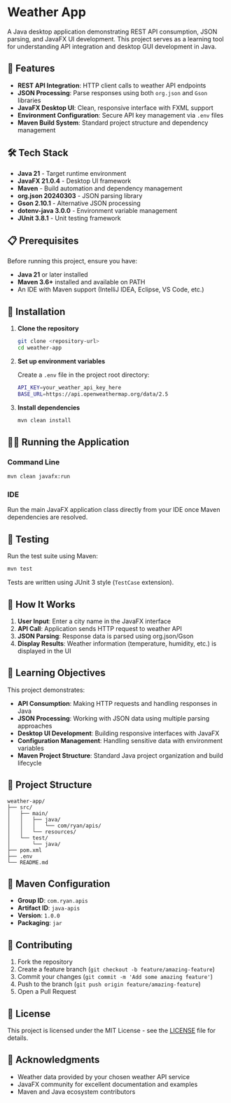 # Weather App

A Java desktop application demonstrating REST API consumption, JSON parsing, and JavaFX UI development. This project serves as a learning tool for understanding API integration and desktop GUI development in Java.

## 🌟 Features

- **REST API Integration**: HTTP client calls to weather API endpoints
- **JSON Processing**: Parse responses using both `org.json` and `Gson` libraries
- **JavaFX Desktop UI**: Clean, responsive interface with FXML support
- **Environment Configuration**: Secure API key management via `.env` files
- **Maven Build System**: Standard project structure and dependency management

## 🛠️ Tech Stack

- **Java 21** - Target runtime environment
- **JavaFX 21.0.4** - Desktop UI framework
- **Maven** - Build automation and dependency management
- **org.json 20240303** - JSON parsing library
- **Gson 2.10.1** - Alternative JSON processing
- **dotenv-java 3.0.0** - Environment variable management
- **JUnit 3.8.1** - Unit testing framework

## 📋 Prerequisites

Before running this project, ensure you have:

- **Java 21** or later installed
- **Maven 3.6+** installed and available on PATH
- An IDE with Maven support (IntelliJ IDEA, Eclipse, VS Code, etc.)

## 🚀 Installation

1. **Clone the repository**
   ```bash
   git clone <repository-url>
   cd weather-app
   ```

2. **Set up environment variables**
   
   Create a `.env` file in the project root directory:
   ```bash
   API_KEY=your_weather_api_key_here
   BASE_URL=https://api.openweathermap.org/data/2.5
   ```

3. **Install dependencies**
   ```bash
   mvn clean install
   ```

## 🏃‍♂️ Running the Application

### Command Line
```bash
mvn clean javafx:run
```

### IDE
Run the main JavaFX application class directly from your IDE once Maven dependencies are resolved.

## 🧪 Testing

Run the test suite using Maven:
```bash
mvn test
```

Tests are written using JUnit 3 style (`TestCase` extension).

## 📖 How It Works

1. **User Input**: Enter a city name in the JavaFX interface
2. **API Call**: Application sends HTTP request to weather API
3. **JSON Parsing**: Response data is parsed using org.json/Gson
4. **Display Results**: Weather information (temperature, humidity, etc.) is displayed in the UI

## 🎯 Learning Objectives

This project demonstrates:

- **API Consumption**: Making HTTP requests and handling responses in Java
- **JSON Processing**: Working with JSON data using multiple parsing approaches
- **Desktop UI Development**: Building responsive interfaces with JavaFX
- **Configuration Management**: Handling sensitive data with environment variables
- **Maven Project Structure**: Standard Java project organization and build lifecycle

## 📁 Project Structure

```
weather-app/
├── src/
│   ├── main/
│   │   ├── java/
│   │   │   └── com/ryan/apis/
│   │   └── resources/
│   └── test/
│       └── java/
├── pom.xml
├── .env
└── README.md
```

## 🔧 Maven Configuration

- **Group ID**: `com.ryan.apis`
- **Artifact ID**: `java-apis`
- **Version**: `1.0.0`
- **Packaging**: `jar`

## 🤝 Contributing

1. Fork the repository
2. Create a feature branch (`git checkout -b feature/amazing-feature`)
3. Commit your changes (`git commit -m 'Add some amazing feature'`)
4. Push to the branch (`git push origin feature/amazing-feature`)
5. Open a Pull Request

## 📝 License

This project is licensed under the MIT License - see the [LICENSE](LICENSE) file for details.

## 🙏 Acknowledgments

- Weather data provided by your chosen weather API service
- JavaFX community for excellent documentation and examples
- Maven and Java ecosystem contributors
